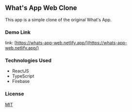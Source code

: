 ## What's App Web Clone

This app is a simple clone of the original What's App.

### Demo Link

link: [https://whats-app-web.netlify.app/](https://whats-app-web.netlify.app/)

### Technologies Used

- ReactJS
- TypeScript
- Firebase

### License

[MIT](https://choosealicense.com/licenses/mit/)
